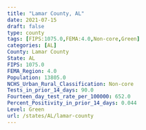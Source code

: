 ```yaml
---
title: "Lamar County, AL"
date: 2021-07-15
draft: false
type: county
tags: [FIPS:1075.0,FEMA:4.0,Non-core,Green]
categories: [AL]
County: Lamar County
State: AL
FIPS: 1075.0
FEMA_Region: 4.0
Population: 13805.0
NCHS_Urban_Rural_Classification: Non-core
Tests_in_prior_14_days: 90.0
Fourteen_day_test_rate_per_100000: 652.0
Percent_Positivity_in_prior_14_days: 0.044
Level: Green
url: /states/AL/lamar-county
---
```



